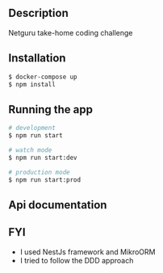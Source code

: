 
## Description
Netguru take-home coding challenge

## Installation

```bash
$ docker-compose up
$ npm install
```

## Running the app

```bash
# development
$ npm run start

# watch mode
$ npm run start:dev

# production mode
$ npm run start:prod
```

## Api documentation

## FYI
 - I used NestJs framework and MikroORM
 - I tried to follow the DDD approach